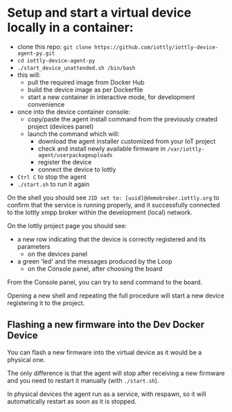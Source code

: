 # Setup and start a virtual device locally in a container:
- clone this repo: `git clone https://github.com/iottly/iottly-device-agent-py.git`
- `cd iottly-device-agent-py`
- `./start_device_unattended.sh /bin/bash`
- this will:
  - pull the required image from Docker Hub
  - build the device image as per Dockerfile
  - start a new container in interactive mode, for development convenience
- once into the device container console:
  - copy/paste the agent install command from the previously created project (devices panel) 
  - launch the command which will:
    - download the agent installer customized from your IoT project
    - check and install newly available firmware in `/var/iottly-agent/userpackageuploads`
    - register the device
    - connect the device to Iottly
- `Ctrl C` to stop the agent
- `./start.sh` to run it again

On the shell you should see `JID set to: [uuid]@demobrober.iottly.org` to confirm that the service is running properly, and it successfully connected to the Iottly xmpp broker within the development (local) network.

On the Iottly project page you should see:
- a new row indicating that the device is correctly registered and its parameters
  - on the devices panel 
- a green 'led' and the messages produced by the Loop
  - on the Console panel, after choosing the board

From the Console panel, you can try to send command to the board.

Opening a new shell and repeating the full procedure will start a new device registering it to the project.

## Flashing a new firmware into the Dev Docker Device
You can flash a new firmware into the virtual device as it would be a physical one.

The only difference is that the agent will stop after receiving a new firmware and you need to restart it manually (with `./start.sh`).

In physical devices the agent run as a service, with respawn, so it will automatically restart as soon as it is stopped.
